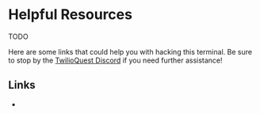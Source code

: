 # Helpful Resources

TODO

Here are some links that could help you with hacking this terminal. Be sure to stop by the [TwilioQuest Discord](https://twil.io/tq-discord) if you need further assistance!

## Links

-
